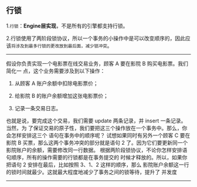 ## 行锁

1.`行锁`：**Engine层实现**，不是所有的引擎都支持行锁。

2.行锁使用了两阶段锁协议，所以一个事务的小操作中是可以改变顺序的，因此应该`将涉及到最多行锁的更改放到最后面，减少锁冲突`。

---



假设你负责实现一个电影票在线交易业务，顾客 A 要在影院 B 购买电影票。我们简化一
点，这个业务需要涉及到以下操作：

1. 从顾客 A 账户余额中扣除电影票价；

2. 给影院 B 的账户余额增加这张电影票价；

3. 记录一条交易日志。

也就是说，要完成这个交易，我们需要 update 两条记录，并 insert 一条记录。当然，为
了保证交易的原子性，我们要把这三个操作放在一个事务中。那么，你会怎样安排这三个
语句在事务中的顺序呢？
试想如果同时有另外一个顾客 C 要在影院 B 买票，那么这两个事务冲突的部分就是语句 2
了。因为它们要更新同一个影院账户的余额，需要修改同一行数据。
根据两阶段锁协议，不论你怎样安排语句顺序，所有的操作需要的行锁都是在事务提交的
时候才释放的。所以，如果你把语句 2 安排在最后，比如按照 3、1、2 这样的顺序，那么
影院账户余额这一行的锁时间就最少。这就最大程度地减少了事务之间的锁等待，提升了
并发度

----



